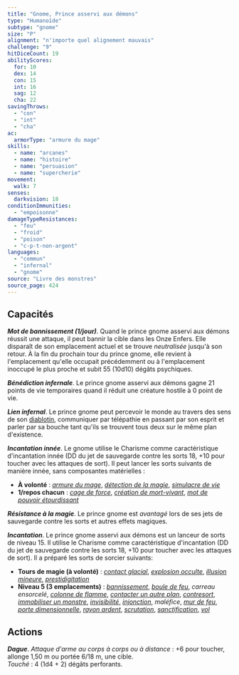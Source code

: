 ```yaml
---
title: "Gnome, Prince asservi aux démons"
type: "Humanoïde"
subtype: "gnome"
size: "P"
alignment: "n'importe quel alignement mauvais"
challenge: "9"
hitDiceCount: 19
abilityScores:
  for: 10
  dex: 14
  con: 15
  int: 16
  sag: 12
  cha: 22
savingThrows:
  - "con"
  - "int"
  - "cha"
ac:
  armorType: "armure du mage"
skills:
  - name: "arcanes"
  - name: "histoire"
  - name: "persuasion"
  - name: "supercherie"
movement:
  walk: 7
senses:
  darkvision: 18
conditionImmunities:
  - "empoisonne"
damageTypeResistances:
  - "feu"
  - "froid"
  - "poison"
  - "c-p-t-non-argent"
languages:
  - "commun"
  - "infernal"
  - "gnome"
source: "Livre des monstres"
source_page: 424
---
```

## Capacités
_**Mot de bannissement (1/jour)**_. Quand le prince gnome asservi aux démons réussit une attaque, il peut bannir la cible dans les Onze Enfers. Elle disparaît de son emplacement actuel et se trouve _neutralisée_ jusqu'à son retour. À la fin du prochain tour du prince gnome, elle revient à l'emplacement qu'elle occupait précédemment ou à l'emplacement inoccupé le plus proche et subit 55 (10d10) dégâts psychiques.

_**Bénédiction infernale**_. Le prince gnome asservi aux démons gagne 21 points de vie temporaires quand il réduit une créature hostile à 0 point de vie.

_**Lien infernal**_. Le prince gnome peut percevoir le monde au travers des sens de son [diablotin](/bestiaire/diablotin/), communiquer par télépathie en passant par son esprit et parler par sa bouche tant qu'ils se trouvent tous deux sur le même plan d'existence.

_**Incantation innée**_. Le gnome utilise le Charisme comme caractéristique d'incantation innée (DD du jet de sauvegarde contre les sorts 18, +10 pour toucher avec les attaques de sort). Il peut lancer les sorts suivants de manière innée, sans composantes matérielles :
* **À volonté** : [_armure du mage_](/grimoire/armure-du-mage/), [_détection de la magie_](/grimoire/detection-de-la-magie/), [_simulacre de vie_](/grimoire/simulacre-de-vie/)
* **1/repos chacun** : [_cage de force_](/grimoire/cage-de-force/), [_création de mort-vivant_](/grimoire/creation-de-mort-vivant/), [_mot de pouvoir étourdissant_](/grimoire/mot-de-pouvoir-etourdissant/)

_**Résistance à la magie**_. Le prince gnome est _avantagé_ lors de ses jets de sauvegarde contre les sorts et autres effets magiques.

_**Incantation**_. Le prince gnome asservi aux démons est un lanceur de sorts de niveau 15. Il utilise le Charisme comme caractéristique d'incantation (DD du jet de sauvegarde contre les sorts 18, +10 pour toucher avec les attaques de sort). Il a préparé les sorts de sorcier suivants:
* **Tours de magie (à volonté)** : [_contact glacial_](/grimoire/contact-glacial/), [_explosion occulte_](/grimoire/explosion-occulte/), [_illusion mineure_](/grimoire/illusion-mineure/), [_prestidigitation_](/grimoire/prestidigitation/)
* **Niveau 5 (3 emplacements)** : [_bannissement_](/grimoire/bannissement/), [_boule de feu_](/grimoire/boule-de-feu/), _carreau ensorcelé_, [_colonne de flamme_](/grimoire/colonne-de-flamme/), [_contacter un autre plan_](/grimoire/contacter-un-autre-plan/), [_contresort_](/grimoire/contresort/), [_immobiliser un monstre_](/grimoire/immobiliser-un-monstre/), [_invisibilité_](/grimoire/invisibilite/), [_injonction_](/grimoire/injonction/), _maléfice_, [_mur de feu_](/grimoire/mur-de-feu/), [_porte dimensionnelle_](/grimoire/porte-dimensionnelle/), [_rayon ardent_](/grimoire/rayon-ardent/), [_scrutation_](/grimoire/scrutation/), [_sanctification_](/grimoire/sanctification/), [_vol_](/grimoire/vol)

## Actions
_**Dague**_. _Attaque d'arme au corps à corps ou à distance_ : +6 pour toucher, allonge 1,50 m ou portée 6/18 m, une cible.  
_Touché_ : 4 (1d4 + 2) dégâts perforants.
